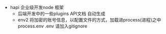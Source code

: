 - hapi 企业级开发node 框架
  - 后端开发中的一些plugins
    API文档 自动生成
  - env2 将加密的账号信息，以配置文件的方式，加载进process(进程)之中
    process.env
    .env 请加入gitignore